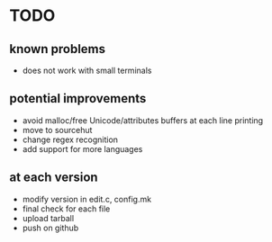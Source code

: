 # TODO

## known problems

* does not work with small terminals

## potential improvements

* avoid malloc/free Unicode/attributes buffers at each line printing
* move to sourcehut
* change regex recognition
* add support for more languages

## at each version

* modify version in edit.c, config.mk
* final check for each file
* upload tarball
* push on github
